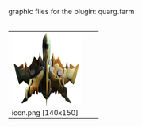 graphic files for the plugin: quarg.farm<br>
<br>
<table>
	<tr valign="bottom">
		<td><a href="https://github.com/zuckung/endless-sky-plugins/blob/main/myplugins/quarg.farm/icon.png"><img src="https://raw.githubusercontent.com/zuckung/endless-sky-plugins/refs/heads/main/myplugins/quarg.farm/icon.png" width="140" height="150"></a><br>
		icon.png [140x150]</td>
		<td></td>
		<td></td>
	</tr>
</table>
